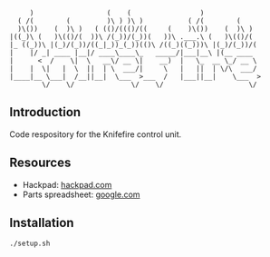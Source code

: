          )                  (    (                 )              
      ( /(        (         )\ ) )\ )           ( /(        (     
      )\())    (  )\ )   ( (()/((()/((     (    )\())    (  )\ )  
    |((_)\ (   )\(()/(  ))\ /(_))/(_))(   ))\ .___.\ (   )\(()/(  
    |_ ((_))\ |(_)/(_))/((_|_))_(_))(()\ /((_)((_)))\ |(_)/(_))/(
    |    |/ _| ____ |__|/ ____\____\_   _____/|___|__\ |(__ ____  
    |      <  /    \|  \   __\/ __ \|    __)  |   \_  __ \_/ __ \ 
    |    |  \|   |  \  ||  | \  ___/|     \   |   ||  | \/\  ___/ 
    |____|__ \___|  /__||__|  \___  >___  /   |___||__|    \___  >
            \/    \/              \/    \/                     \/ 

## Introduction

Code respository for the Knifefire control unit.

## Resources

- Hackpad: [hackpad.com](https://hackpad.com/Y2rxSCnvC3I?eid=FhACFTjmUWD#Knife%20Fire)
- Parts spreadsheet: [google.com](https://docs.google.com/spreadsheets/d/15n-Hj6Yp601jAa1rI3kepCiGh9xlknBCLWZ6FLnBwQA/edit#gid=0)

## Installation

    ./setup.sh
